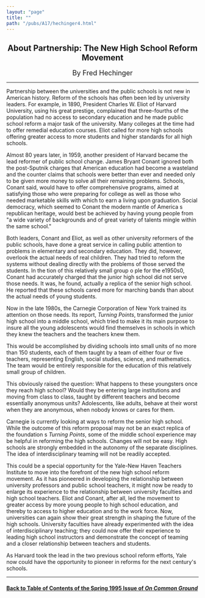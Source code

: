 ```yaml
---
layout: "page"
title: ""
path: "/pubs/A17/hechinger4.html"
---
```

<main>
<center><h2>
About Partnership: The New High School Reform Movement</h2>
<p><font size="+1">By Fred Hechinger</font>
</p></center><hr/>
Partnership between the universities and the public schools is not new in
American history. Reform of the schools has often been led by university
leaders. For example, in 1890, President Charles W. Eliot of Harvard
University, using his great prestige, complained that three-fourths of the
population had no access to secondary education and he made public school
reform a major task of the university. Many colleges at the time had to
offer remedial education courses. Eliot called for more high schools
offering greater access to more students and higher standards for all high
schools.
<p>
Almost 80 years later, in 1959, another president of Harvard became the
lead reformer of public school change. James Bryant Conant ignored both
the post-Sputnik charges that American education had become a wasteland
and the counter claims that schools were better than ever and needed only
to be given more money to solve all their remaining problems. Schools,
Conant said, would have to offer comprehensive programs, aimed at
satisfying those who were preparing for college as well as those who
needed  marketable skills  with which to earn a living upon graduation.
Social democracy, which seemed to Conant the modern mantle of America s
republican heritage, would best be achieved by having young people from "a
wide variety of backgrounds and of great variety of talents mingle within
the same school."
</p><p>
Both leaders, Conant and Eliot, as well as other university reformers of
the public schools, have done a great service in calling public attention
to problems in elementary and secondary education. They did, however,
overlook the actual needs of real children. They had tried to reform the
systems without dealing directly with the problems of those served   the
students. In the   tion of this relatively small group o ple for the e1950s0, Conant had accurately charged that the junior high
school did not serve those needs. It was, he found, actually a replica of
the senior high school. He reported that these schools cared more for
marching bands than about the actual needs of young students.
</p><p>
Now in the late 1980s, the Carnegie Corporation of New York trained its
attention on those needs. Its report, <i>Turning Points</i>, transformed
the
junior high school into a middle school, which tried to make it its main
purpose to insure all the young adolescents would find themselves in
schools in which they knew the teachers and the teachers knew them.
</p><p>
This would be accomplished by dividing schools into small units of no more
than 150 students, each of them taught by a team of either four or five
teachers, representing English, social studies, science, and mathematics.
The team would be entirely responsible for the education of this
relatively small group of children.
</p><p>
This obviously raised the question: What happens to these youngsters once
they reach high school? Would they be entering large institutions and
moving from class to class, taught by different teachers and become
essentially anonymous units? Adolescents, like adults, behave at their
worst when they are anonymous, when nobody knows or cares for them.
</p><p>
Carnegie is currently looking at ways to reform the senior high school.
While the outcome of this reform proposal may not be an exact replica of
the foundation s <i>Turning Points</i>, some of the middle school
experience may be helpful in reforming the high schools. Changes will not
be easy. High schools are strongly embedded in the autonomy of the
separate disciplines. The idea of interdisciplinary teaming will not be
readily accepted.
</p><p>
This could be a special opportunity for the Yale-New Haven Teachers
Institute to move into the forefront of the new high school reform
movement. As it has pioneered in developing the relationship between
university professors and public school teachers, it might now be ready to
enlarge its experience to the relationship between university faculties
and high school teachers. Eliot and Conant, after all, led the movement to
greater access by more young people to high school education, and thereby
to access to higher education and to the work force. Now, universities can
again show their great strength in shaping the future of the high schools.
University faculties have already experimented with the idea of
interdisciplinary teaching; they could now offer their experience to
leading high school instructors and demonstrate the concept of teaming and
a closer relationship between teachers and students.
</p><p>
As Harvard took the lead in the two previous school reform efforts, Yale
now could have the opportunity to pioneer in reforms for the next
century's schools.
</p><hr/>
<h4><a href="/pubs/A17/">Back to
Table of Contents of the Spring 1995 Issue of <i>On Common
Ground</i></a>
</h4>
</main>
